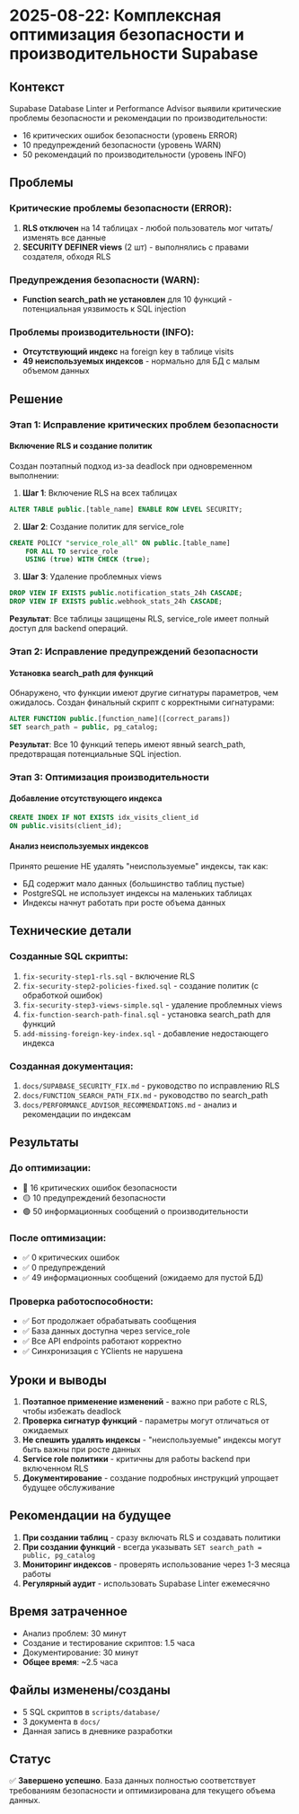 # 2025-08-22: Комплексная оптимизация безопасности и производительности Supabase

## Контекст
Supabase Database Linter и Performance Advisor выявили критические проблемы безопасности и рекомендации по производительности:
- 16 критических ошибок безопасности (уровень ERROR)
- 10 предупреждений безопасности (уровень WARN)
- 50 рекомендаций по производительности (уровень INFO)

## Проблемы

### Критические проблемы безопасности (ERROR):
1. **RLS отключен** на 14 таблицах - любой пользователь мог читать/изменять все данные
2. **SECURITY DEFINER views** (2 шт) - выполнялись с правами создателя, обходя RLS

### Предупреждения безопасности (WARN):
- **Function search_path не установлен** для 10 функций - потенциальная уязвимость к SQL injection

### Проблемы производительности (INFO):
- **Отсутствующий индекс** на foreign key в таблице visits
- **49 неиспользуемых индексов** - нормально для БД с малым объемом данных

## Решение

### Этап 1: Исправление критических проблем безопасности

#### Включение RLS и создание политик
Создан поэтапный подход из-за deadlock при одновременном выполнении:

1. **Шаг 1**: Включение RLS на всех таблицах
```sql
ALTER TABLE public.[table_name] ENABLE ROW LEVEL SECURITY;
```

2. **Шаг 2**: Создание политик для service_role
```sql
CREATE POLICY "service_role_all" ON public.[table_name]
    FOR ALL TO service_role
    USING (true) WITH CHECK (true);
```

3. **Шаг 3**: Удаление проблемных views
```sql
DROP VIEW IF EXISTS public.notification_stats_24h CASCADE;
DROP VIEW IF EXISTS public.webhook_stats_24h CASCADE;
```

**Результат**: Все таблицы защищены RLS, service_role имеет полный доступ для backend операций.

### Этап 2: Исправление предупреждений безопасности

#### Установка search_path для функций
Обнаружено, что функции имеют другие сигнатуры параметров, чем ожидалось. Создан финальный скрипт с корректными сигнатурами:

```sql
ALTER FUNCTION public.[function_name]([correct_params]) 
SET search_path = public, pg_catalog;
```

**Результат**: Все 10 функций теперь имеют явный search_path, предотвращая потенциальные SQL injection.

### Этап 3: Оптимизация производительности

#### Добавление отсутствующего индекса
```sql
CREATE INDEX IF NOT EXISTS idx_visits_client_id 
ON public.visits(client_id);
```

#### Анализ неиспользуемых индексов
Принято решение НЕ удалять "неиспользуемые" индексы, так как:
- БД содержит мало данных (большинство таблиц пустые)
- PostgreSQL не использует индексы на маленьких таблицах
- Индексы начнут работать при росте объема данных

## Технические детали

### Созданные SQL скрипты:
1. `fix-security-step1-rls.sql` - включение RLS
2. `fix-security-step2-policies-fixed.sql` - создание политик (с обработкой ошибок)
3. `fix-security-step3-views-simple.sql` - удаление проблемных views
4. `fix-function-search-path-final.sql` - установка search_path для функций
5. `add-missing-foreign-key-index.sql` - добавление недостающего индекса

### Созданная документация:
1. `docs/SUPABASE_SECURITY_FIX.md` - руководство по исправлению RLS
2. `docs/FUNCTION_SEARCH_PATH_FIX.md` - руководство по search_path
3. `docs/PERFORMANCE_ADVISOR_RECOMMENDATIONS.md` - анализ и рекомендации по индексам

## Результаты

### До оптимизации:
- 🔴 16 критических ошибок безопасности
- 🟡 10 предупреждений безопасности
- 🟢 50 информационных сообщений о производительности

### После оптимизации:
- ✅ 0 критических ошибок
- ✅ 0 предупреждений
- ✅ 49 информационных сообщений (ожидаемо для пустой БД)

### Проверка работоспособности:
- ✅ Бот продолжает обрабатывать сообщения
- ✅ База данных доступна через service_role
- ✅ Все API endpoints работают корректно
- ✅ Синхронизация с YClients не нарушена

## Уроки и выводы

1. **Поэтапное применение изменений** - важно при работе с RLS, чтобы избежать deadlock
2. **Проверка сигнатур функций** - параметры могут отличаться от ожидаемых
3. **Не спешить удалять индексы** - "неиспользуемые" индексы могут быть важны при росте данных
4. **Service role политики** - критичны для работы backend при включенном RLS
5. **Документирование** - создание подробных инструкций упрощает будущее обслуживание

## Рекомендации на будущее

1. **При создании таблиц** - сразу включать RLS и создавать политики
2. **При создании функций** - всегда указывать `SET search_path = public, pg_catalog`
3. **Мониторинг индексов** - проверять использование через 1-3 месяца работы
4. **Регулярный аудит** - использовать Supabase Linter ежемесячно

## Время затраченное
- Анализ проблем: 30 минут
- Создание и тестирование скриптов: 1.5 часа
- Документирование: 30 минут
- **Общее время**: ~2.5 часа

## Файлы изменены/созданы
- 5 SQL скриптов в `scripts/database/`
- 3 документа в `docs/`
- Данная запись в дневнике разработки

## Статус
✅ **Завершено успешно**. База данных полностью соответствует требованиям безопасности и оптимизирована для текущего объема данных.